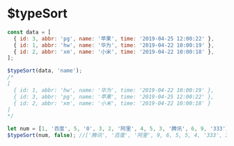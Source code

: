 # $typeSort

<ContainerBox title="介绍">
<template #desc>
可以根据类型进行排序，如姓名、年龄、时间等
</template>
</ContainerBox>

<ContainerBox title="基础用法">
<template #desc>
支持普通数组和包含对象的数组
</template>

```js
const data = [
  { id: 3, abbr: 'pg', name: '苹果', time: '2019-04-25 12:00:22' },
  { id: 1, abbr: 'hw', name: '华为', time: '2019-04-22 10:00:19' },
  { id: 2, abbr: 'xm', name: '小米', time: '2019-04-22 10:00:18' },
];

$typeSort(data, 'name');
/*
[
  { id: 1, abbr: 'hw', name: '华为', time: '2019-04-22 10:00:19' },
  { id: 3, abbr: 'pg', name: '苹果', time: '2019-04-25 12:00:22' },
  { id: 2, abbr: 'xm', name: '小米', time: '2019-04-22 10:00:18' }
]
*/

let num = [1, '百度', 5, '0', 3, 2, '阿里', 4, 5, 3, '腾讯', 6, 9, '333'];
$typeSort(num, false); //['腾讯', '百度', '阿里', 9, 6, 5, 5, 4, '333', 3, 3, 2, 1, '0']
```

<ShowCode>
<template #codes>

```js
export function $typeSort(data, key, rev = true) {
  const num = typeof key == "boolean" ? (key ? 1 : -1) : rev ? 1 : -1;
  return data.sort((a, b) => {
    if (typeof data[0] == "object") {
      if (typeof a[key] == "number") {
        return (a[key] - b[key]) * num;
      }
      if (typeof a[key] == "string") {
        return a[key].toString().localeCompare(b[key].toString()) * num;
      }
    }

    if (typeof a == "number") {
      return (a - b) * num;
    }

    if (typeof a == "string") {
      return a.toString().localeCompare(b.toString()) * num;
    }
  });
}
```

</template>
</ShowCode>
</ContainerBox>

<ContainerBox title="Params">
<template #desc>

| 对象属性 | 说明                                  | 类型    | 是否必填                                                        | 默认值 |
| -------- | ------------------------------------- | ------- | --------------------------------------------------------------- | ------ |
| data     | 无                                    | Array   | 是                                                              | -      |
| key      | 要进行排序的对象属性名                | String  | 数组内为字符串或数字时：此参数代替`rev`<br />数组含对象时，必填 | -      |
| rev      | 正序还是倒序，`true`正序，`false`倒序 | Boolean | 否                                                              | true   |

</template>
</ContainerBox>
